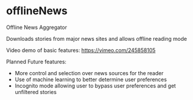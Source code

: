 # offlineNews
Offline News Aggregator

Downloads stories from major news sites and allows offline reading mode

Video demo of basic features: 
 https://vimeo.com/245858105
 
Planned Future features:

- More control and selection over news sources for the reader
- Use of machine learning to better determine user preferences
- Incognito mode allowing user to bypass user preferences and get unfiltered stories
